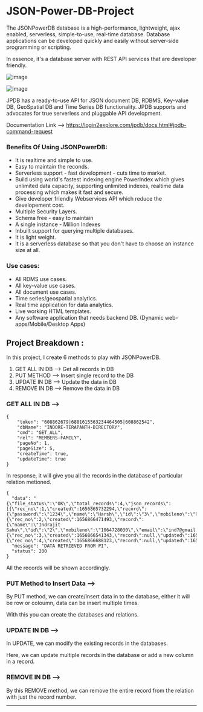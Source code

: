 # JSON-Power-DB-Project

The JSONPowerDB database is a high-performance, lightweight, ajax enabled, serverless, simple-to-use, real-time database. Database applications can be developed quickly and easily without server-side programming or scripting.

In essence, it's a database server with REST API services that are developer friendly.

![image](https://user-images.githubusercontent.com/53810310/178908529-a5ae5c9c-912a-4a26-bfa0-95d8b266454f.png)

![image](https://user-images.githubusercontent.com/53810310/178908714-25d6c9ce-ebe6-47f1-aabc-5cc35e063b9f.png)

JPDB has a ready-to-use API for JSON document DB, RDBMS, Key-value DB, GeoSpatial DB and Time Series DB functionality. JPDB supports and advocates for true serverless and pluggable API development.

Documentation Link --> https://login2explore.com/jpdb/docs.html#jpdb-command-request

### Benefits Of Using JSONPowerDB:
- It is realtime and simple to use.
- Easy to maintain the reconds.
- Serverless support - fast development - cuts time to market.
- Build using world's fastest indexing engine PowerIndex which gives unlimited data capacity, supporting unlimited indexes, realtime data processing which makes it fast and secure.
- Give developer friendly Webservices API which reduce the developement cost.
- Multiple Security Layers.
- Schema free - easy to maintain
- A single instance - Million Indexes
- Inbuilt support for querying multiple databases.
- It is light weight.
- It is a serverless database so that you don't have to choose an instance size at all.

### Use cases:
- All RDMS use cases.
- All key-value use cases.
- All document use cases.
- Time series/geospatial analytics.
- Real time application for data analytics.
- Live working HTML templates.
- Any software application that needs backend DB. (Dynamic web-apps/Mobile/Desktop Apps)

## Project Breakdown :

In this project, I create 6 methods to play with JSONPowerDB.

1. GET ALL IN DB --> Get all records in DB
2. PUT METHOD --> Insert single record to the DB
3. UPDATE IN DB --> Update the data in DB
4. REMOVE IN DB --> Remove the data in DB

### GET ALL IN DB -->

```
{
    "token": "608862679|6881615563234464505|608862542",
    "dbName": "INDORE-TERAPANTH-DIRECTORY",
    "cmd": "GET_ALL",
    "rel": "MEMBERS-FAMILY",
    "pageNo": 1,
    "pageSize": 5,
    "createTime": true,
    "updateTime": true
}
```

In response, it will give you all the records in the database of particular relation metioned.

```
{
  "data": "{\"file_status\":\"OK\",\"total_records\":4,\"json_records\":[{\"rec_no\":1,\"created\":1656865732294,\"record\":{\"password\":\"1234\",\"name\":\"Harsh\",\"id\":\"3\",\"mobileno\":\"9967025671\",\"email\":\"harsh@gmail.com\",\"mark\":100},\"updated\":1656865732294},{\"rec_no\":2,\"created\":1656866471493,\"record\":{\"name\":\"Indrajit Sahu\",\"id\":\"2\",\"mobileno\":\"1064728030\",\"email\":\"ind7@gmail.com\"},\"updated\":1656866471493},{\"rec_no\":3,\"created\":1656866541343,\"record\":null,\"updated\":1656866541343},{\"rec_no\":4,\"created\":1656866688123,\"record\":null,\"updated\":1656868402835}],\"total_pages\":1,\"current_page\":1}",
  "message": "DATA RETRIEVED FROM PI",
  "status": 200
}
```

All the records will be shown accordingly.

### PUT Method to Insert Data -->

By PUT method, we can create/insert data in to the database, either it will be row or coloumn, data can be insert multiple times.

With this you can create the databases and relations. 

### UPDATE IN DB -->

In UPDATE, we can modify the existing records in the databases.

Here, we can update multiple records in the database or add a new column in a record.

### REMOVE IN DB -->

By this REMOVE method, we can remove the entire record from the relation with just the record number.

-----------------------------------------------------------------------------------------------------------------------------------------

